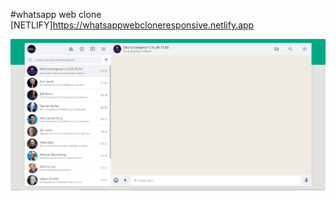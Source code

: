 #whatsapp web clone
[NETLIFY]https://whatsappwebcloneresponsive.netlify.app

![whatsapwebclone](whatsappweb.png)
